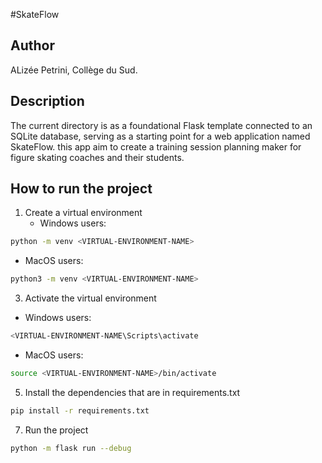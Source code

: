 #SkateFlow

## Author
ALizée Petrini, Collège du Sud.

## Description
The current directory is as a foundational Flask template connected to an SQLite database, serving as a starting point for a web application named SkateFlow. this app aim to create a training session planning maker for figure skating coaches and their students.
## How to run the project
1. Create a virtual environment
   * Windows users:
```bash
python -m venv <VIRTUAL-ENVIRONMENT-NAME>
```
   * MacOS users:
```bash
python3 -m venv <VIRTUAL-ENVIRONMENT-NAME>
```

3. Activate the virtual environment
  * Windows users:
```bash
<VIRTUAL-ENVIRONMENT-NAME\Scripts\activate
```
  * MacOS users:
```bash
source <VIRTUAL-ENVIRONMENT-NAME>/bin/activate
```

5. Install the dependencies that are in requirements.txt
```bash
pip install -r requirements.txt
```

7. Run the project
```bash
python -m flask run --debug
```

